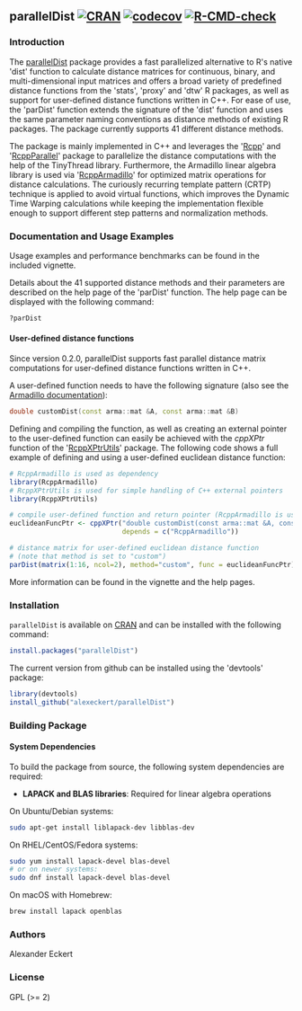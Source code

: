## parallelDist [![CRAN](http://www.r-pkg.org/badges/version/parallelDist)](https://CRAN.R-project.org/package=parallelDist) [![codecov](https://codecov.io/gh/alexeckert/parallelDist/branch/master/graph/badge.svg)](https://app.codecov.io/gh/alexeckert/parallelDist) [![R-CMD-check](https://github.com/alexeckert/parallelDist/actions/workflows/R-CMD-check.yaml/badge.svg?branch=master)](https://github.com/alexeckert/parallelDist/actions/workflows/R-CMD-check.yaml)

### Introduction

The [parallelDist](https://CRAN.R-project.org/package=parallelDist) package provides a fast parallelized alternative to R's native 'dist' function to calculate distance matrices for continuous, binary, and multi-dimensional input matrices and offers a broad variety of predefined distance functions from the 'stats', 'proxy' and 'dtw' R packages, as well as support for user-defined distance functions written in C++. For ease of use, the 'parDist' function extends the signature of the 'dist' function and uses the same parameter naming conventions as distance methods of existing R packages. The package currently supports 41 different distance methods.

The package is mainly implemented in C++ and leverages the '[Rcpp](https://CRAN.R-project.org/package=Rcpp)' and '[RcppParallel](https://CRAN.R-project.org/package=RcppParallel)' package to parallelize the distance computations with the help of the TinyThread library. Furthermore, the Armadillo linear algebra library is used via '[RcppArmadillo](https://CRAN.R-project.org/package=RcppArmadillo)' for optimized matrix operations for distance calculations. The curiously recurring template pattern (CRTP) technique is applied to avoid virtual functions, which improves the Dynamic Time Warping calculations while keeping the implementation flexible enough to support different step patterns and normalization methods.

### Documentation and Usage Examples

Usage examples and performance benchmarks can be found in the included vignette.

Details about the 41 supported distance methods and their parameters are described on the help page of the 'parDist' function. The help page can be displayed with the following command:

```R
?parDist
```

#### User-defined distance functions

Since version 0.2.0, parallelDist supports fast parallel distance matrix computations for user-defined distance functions written in C++.

A user-defined function needs to have the following signature (also see the [Armadillo documentation](https://arma.sourceforge.net/docs.html)):

```Cpp
double customDist(const arma::mat &A, const arma::mat &B)
```

Defining and compiling the function, as well as creating an external pointer to the user-defined function can easily be achieved with the _cppXPtr_ function of the '[RcppXPtrUtils](https://CRAN.R-project.org/package=RcppXPtrUtils)' package. The following code shows a full example of defining and using a user-defined euclidean distance function:

```R
# RcppArmadillo is used as dependency
library(RcppArmadillo)
# RcppXPtrUtils is used for simple handling of C++ external pointers
library(RcppXPtrUtils)

# compile user-defined function and return pointer (RcppArmadillo is used as dependency)
euclideanFuncPtr <- cppXPtr("double customDist(const arma::mat &A, const arma::mat &B) { return sqrt(arma::accu(arma::square(A - B))); }",
                            depends = c("RcppArmadillo"))

# distance matrix for user-defined euclidean distance function
# (note that method is set to "custom")
parDist(matrix(1:16, ncol=2), method="custom", func = euclideanFuncPtr)
```

More information can be found in the vignette and the help pages.

### Installation

`parallelDist` is available on [CRAN](https://CRAN.R-project.org/package=parallelDist) and can be installed with the following command:

```R
install.packages("parallelDist")
```

The current version from github can be installed using the 'devtools' package:

```R
library(devtools)
install_github("alexeckert/parallelDist")
```

### Building Package

#### System Dependencies

To build the package from source, the following system dependencies are required:

- **LAPACK and BLAS libraries**: Required for linear algebra operations

On Ubuntu/Debian systems:

```bash
sudo apt-get install liblapack-dev libblas-dev
```

On RHEL/CentOS/Fedora systems:

```bash
sudo yum install lapack-devel blas-devel
# or on newer systems:
sudo dnf install lapack-devel blas-devel
```

On macOS with Homebrew:

```bash
brew install lapack openblas
```

### Authors

Alexander Eckert

### License

GPL (>= 2)
